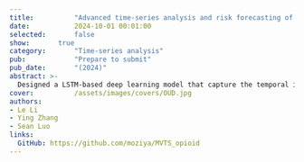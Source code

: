 ```yaml
---
title:          "Advanced time-series analysis and risk forecasting of opioid relapse using predictive modeling"
date:           2024-10-01 00:01:00
selected:       false
show:		true
category:       "Time-series analysis"
pub:            "Prepare to submit"
pub_date:       "(2024)"
abstract: >-
  Designed a LSTM-based deep learning model that capture the temporal information from historical records of multiple drug usage (multivariate time-series) in urine drug screening (UDS) and forecast the dynamic risk scores for the near future depending on the following treatment and patient behaviors, supporting proactive clinical decision-making processes.
cover:          /assets/images/covers/OUD.jpg
authors:
- Le Li
- Ying Zhang
- Sean Luo
links:
  GitHub: https://github.com/moziya/MVTS_opioid
---
```

